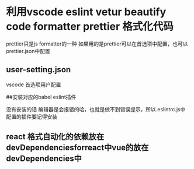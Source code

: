 # 利用vscode eslint vetur beautify code formatter prettier 格式化代码
prettier只是js formatter的一种
如果用的是prettier可以在首选项中配置，也可以prettier.json中配置
## user-setting.json
vscode 首选项用户配置

##安装对应的babel eslint插件

没有安装的话 编辑器是会报错的哈，也就是做不到错误提示，所以.eslintrc.js中配置的插件要记得安装
## react 格式自动化的依赖放在devDependenciesforreact中vue的放在devDependencies中
